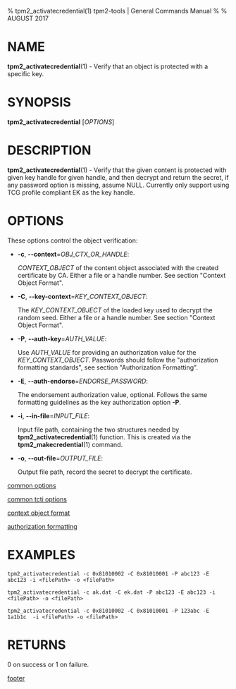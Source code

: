 % tpm2_activatecredential(1) tpm2-tools | General Commands Manual
%
% AUGUST 2017

# NAME

**tpm2_activatecredential**(1) - Verify that an object is protected with a specific
key.

# SYNOPSIS

**tpm2_activatecredential** [*OPTIONS*]

# DESCRIPTION

**tpm2_activatecredential**(1) -  Verify that the given content is protected
with given key handle for given handle, and then decrypt and return the secret, 
if any password option is missing, assume NULL. Currently only support using 
TCG profile compliant EK as the key handle.

# OPTIONS

These options control the object verification:

  * **-c**, **\--context**=_OBJ\_CTX\_OR\_HANDLE_:

    _CONTEXT\_OBJECT_ of the content object associated with the created
    certificate by CA.
    Either a file or a handle number. See section "Context Object Format".

  * **-C**, **\--key-context**=_KEY\_CONTEXT\_OBJECT_:

    The _KEY\_CONTEXT\_OBJECT_ of the loaded key used to decrypt the random seed.
    Either a file or a handle number. See section "Context Object Format".

  * **-P**, **\--auth-key**=_AUTH\_VALUE_:

    Use _AUTH\_VALUE_ for providing an authorization value for the
    _KEY\_CONTEXT\_OBJECT_.
    Passwords should follow the "authorization formatting standards", see
    section "Authorization Formatting".

  * **-E**, **\--auth-endorse**=_ENDORSE\_PASSWORD_:

    The endorsement authorization value, optional. Follows the same formatting
    guidelines as the key authorization option **-P**.

  * **-i**, **\--in-file**=_INPUT\_FILE_:

    Input file path, containing the two structures needed by
    **tpm2_activatecredential**(1) function. This is created via the
    **tpm2_makecredential**(1) command.

  * **-o**, **\--out-file**=_OUTPUT\_FILE_:

    Output file path, record the secret to decrypt the certificate.

[common options](common/options.md)

[common tcti options](common/tcti.md)

[context object format](common/ctxobj.md)

[authorization formatting](common/authorizations.md)

# EXAMPLES

```
tpm2_activatecredential -c 0x81010002 -C 0x81010001 -P abc123 -E abc123 -i <filePath> -o <filePath>

tpm2_activatecredential -c ak.dat -C ek.dat -P abc123 -E abc123 -i <filePath> -o <filePath>

tpm2_activatecredential -c 0x81010002 -C 0x81010001 -P 123abc -E 1a1b1c  -i <filePath> -o <filePath>
```

# RETURNS

0 on success or 1 on failure.

[footer](common/footer.md)
